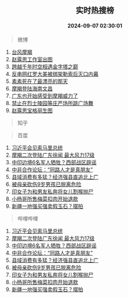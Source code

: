 <div align="center"><h2>实时热搜榜</h2><h4>2024-09-07 02:30:01</h4></div>

> 微博  

1. [台风摩羯](https://s.weibo.com/weibo?q=%E5%8F%B0%E9%A3%8E%E6%91%A9%E7%BE%AF&t=31&band_rank=1&Refer=top)<br />
2. [赵露思工作室出图](https://s.weibo.com/weibo?q=%E8%B5%B5%E9%9C%B2%E6%80%9D%E5%B7%A5%E4%BD%9C%E5%AE%A4%E5%87%BA%E5%9B%BE&t=31&band_rank=2&Refer=top)<br />
3. [跨越千年时空相遇金字塔之巅](https://s.weibo.com/weibo?q=%23%E8%B7%A8%E8%B6%8A%E5%8D%83%E5%B9%B4%E6%97%B6%E7%A9%BA%E7%9B%B8%E9%81%87%E9%87%91%E5%AD%97%E5%A1%94%E4%B9%8B%E5%B7%85%23&t=31&band_rank=3&Refer=top)<br />
4. [反串网红罗大美被绑架勒索后灭口内幕](https://s.weibo.com/weibo?q=%23%E5%8F%8D%E4%B8%B2%E7%BD%91%E7%BA%A2%E7%BD%97%E5%A4%A7%E7%BE%8E%E8%A2%AB%E7%BB%91%E6%9E%B6%E5%8B%92%E7%B4%A2%E5%90%8E%E7%81%AD%E5%8F%A3%E5%86%85%E5%B9%95%23&t=31&band_rank=4&Refer=top)<br />
5. [素素死在了最漂亮的那天](https://s.weibo.com/weibo?q=%E7%B4%A0%E7%B4%A0%E6%AD%BB%E5%9C%A8%E4%BA%86%E6%9C%80%E6%BC%82%E4%BA%AE%E7%9A%84%E9%82%A3%E5%A4%A9&t=31&band_rank=5&Refer=top)<br />
6. [摩羯登陆海南文昌](https://s.weibo.com/weibo?q=%23%E6%91%A9%E7%BE%AF%E7%99%BB%E9%99%86%E6%B5%B7%E5%8D%97%E6%96%87%E6%98%8C%23&t=31&band_rank=6&Refer=top)<br />
7. [广东也开始感受到摩羯威力了](https://s.weibo.com/weibo?q=%23%E5%B9%BF%E4%B8%9C%E4%B9%9F%E5%BC%80%E5%A7%8B%E6%84%9F%E5%8F%97%E5%88%B0%E6%91%A9%E7%BE%AF%E5%A8%81%E5%8A%9B%E4%BA%86%23&t=31&band_rank=7&Refer=top)<br />
8. [禁止在烈士陵园等庄严场所跳广场舞](https://s.weibo.com/weibo?q=%23%E7%A6%81%E6%AD%A2%E5%9C%A8%E7%83%88%E5%A3%AB%E9%99%B5%E5%9B%AD%E7%AD%89%E5%BA%84%E4%B8%A5%E5%9C%BA%E6%89%80%E8%B7%B3%E5%B9%BF%E5%9C%BA%E8%88%9E%23&t=31&band_rank=8&Refer=top)<br />
9. [赵露思宝格丽生图](https://s.weibo.com/weibo?q=%E8%B5%B5%E9%9C%B2%E6%80%9D%E5%AE%9D%E6%A0%BC%E4%B8%BD%E7%94%9F%E5%9B%BE&t=31&band_rank=9&Refer=top)<br />

> 知乎  


> 百度  

1. [习近平会见索马里总统](https://www.baidu.com/s?wd=%E4%B9%A0%E8%BF%91%E5%B9%B3%E4%BC%9A%E8%A7%81%E7%B4%A2%E9%A9%AC%E9%87%8C%E6%80%BB%E7%BB%9F&sa=fyb_news&rsv_dl=fyb_news)<br />
2. [摩羯二次登陆广东徐闻 最大风力17级](https://www.baidu.com/s?wd=%E6%91%A9%E7%BE%AF%E4%BA%8C%E6%AC%A1%E7%99%BB%E9%99%86%E5%B9%BF%E4%B8%9C%E5%BE%90%E9%97%BB+%E6%9C%80%E5%A4%A7%E9%A3%8E%E5%8A%9B17%E7%BA%A7&sa=fyb_news&rsv_dl=fyb_news)<br />
3. [中印边境6名军人牺牲？西部战区辟谣](https://www.baidu.com/s?wd=%E4%B8%AD%E5%8D%B0%E8%BE%B9%E5%A2%836%E5%90%8D%E5%86%9B%E4%BA%BA%E7%89%BA%E7%89%B2%EF%BC%9F%E8%A5%BF%E9%83%A8%E6%88%98%E5%8C%BA%E8%BE%9F%E8%B0%A3&sa=fyb_news&rsv_dl=fyb_news)<br />
4. [中非合作论坛：“同路人才是真朋友”](https://www.baidu.com/s?wd=%E4%B8%AD%E9%9D%9E%E5%90%88%E4%BD%9C%E8%AE%BA%E5%9D%9B%EF%BC%9A%E2%80%9C%E5%90%8C%E8%B7%AF%E4%BA%BA%E6%89%8D%E6%98%AF%E7%9C%9F%E6%9C%8B%E5%8F%8B%E2%80%9D&sa=fyb_news&rsv_dl=fyb_news)<br />
5. [县域消费有多猛？经济强县直追北上广](https://www.baidu.com/s?wd=%E5%8E%BF%E5%9F%9F%E6%B6%88%E8%B4%B9%E6%9C%89%E5%A4%9A%E7%8C%9B%EF%BC%9F%E7%BB%8F%E6%B5%8E%E5%BC%BA%E5%8E%BF%E7%9B%B4%E8%BF%BD%E5%8C%97%E4%B8%8A%E5%B9%BF&sa=fyb_news&rsv_dl=fyb_news)<br />
6. [被母亲砍伤9岁男孩已脱离危险](https://www.baidu.com/s?wd=%E8%A2%AB%E6%AF%8D%E4%BA%B2%E7%A0%8D%E4%BC%A49%E5%B2%81%E7%94%B7%E5%AD%A9%E5%B7%B2%E8%84%B1%E7%A6%BB%E5%8D%B1%E9%99%A9&sa=fyb_news&rsv_dl=fyb_news)<br />
7. [印女子为和男友私奔将女儿割喉抛尸](https://www.baidu.com/s?wd=%E5%8D%B0%E5%A5%B3%E5%AD%90%E4%B8%BA%E5%92%8C%E7%94%B7%E5%8F%8B%E7%A7%81%E5%A5%94%E5%B0%86%E5%A5%B3%E5%84%BF%E5%89%B2%E5%96%89%E6%8A%9B%E5%B0%B8&sa=fyb_news&rsv_dl=fyb_news)<br />
8. [小杨哥所售梅菜扣肉开始退款](https://www.baidu.com/s?wd=%E5%B0%8F%E6%9D%A8%E5%93%A5%E6%89%80%E5%94%AE%E6%A2%85%E8%8F%9C%E6%89%A3%E8%82%89%E5%BC%80%E5%A7%8B%E9%80%80%E6%AC%BE&sa=fyb_news&rsv_dl=fyb_news)<br />
9. [新疆一地强买强卖假玉石？摆拍](https://www.baidu.com/s?wd=%E6%96%B0%E7%96%86%E4%B8%80%E5%9C%B0%E5%BC%BA%E4%B9%B0%E5%BC%BA%E5%8D%96%E5%81%87%E7%8E%89%E7%9F%B3%EF%BC%9F%E6%91%86%E6%8B%8D&sa=fyb_news&rsv_dl=fyb_news)<br />

> 哔哩哔哩  

1. [习近平会见索马里总统](https://www.baidu.com/s?wd=%E4%B9%A0%E8%BF%91%E5%B9%B3%E4%BC%9A%E8%A7%81%E7%B4%A2%E9%A9%AC%E9%87%8C%E6%80%BB%E7%BB%9F&sa=fyb_news&rsv_dl=fyb_news)<br />
2. [摩羯二次登陆广东徐闻 最大风力17级](https://www.baidu.com/s?wd=%E6%91%A9%E7%BE%AF%E4%BA%8C%E6%AC%A1%E7%99%BB%E9%99%86%E5%B9%BF%E4%B8%9C%E5%BE%90%E9%97%BB+%E6%9C%80%E5%A4%A7%E9%A3%8E%E5%8A%9B17%E7%BA%A7&sa=fyb_news&rsv_dl=fyb_news)<br />
3. [中印边境6名军人牺牲？西部战区辟谣](https://www.baidu.com/s?wd=%E4%B8%AD%E5%8D%B0%E8%BE%B9%E5%A2%836%E5%90%8D%E5%86%9B%E4%BA%BA%E7%89%BA%E7%89%B2%EF%BC%9F%E8%A5%BF%E9%83%A8%E6%88%98%E5%8C%BA%E8%BE%9F%E8%B0%A3&sa=fyb_news&rsv_dl=fyb_news)<br />
4. [中非合作论坛：“同路人才是真朋友”](https://www.baidu.com/s?wd=%E4%B8%AD%E9%9D%9E%E5%90%88%E4%BD%9C%E8%AE%BA%E5%9D%9B%EF%BC%9A%E2%80%9C%E5%90%8C%E8%B7%AF%E4%BA%BA%E6%89%8D%E6%98%AF%E7%9C%9F%E6%9C%8B%E5%8F%8B%E2%80%9D&sa=fyb_news&rsv_dl=fyb_news)<br />
5. [县域消费有多猛？经济强县直追北上广](https://www.baidu.com/s?wd=%E5%8E%BF%E5%9F%9F%E6%B6%88%E8%B4%B9%E6%9C%89%E5%A4%9A%E7%8C%9B%EF%BC%9F%E7%BB%8F%E6%B5%8E%E5%BC%BA%E5%8E%BF%E7%9B%B4%E8%BF%BD%E5%8C%97%E4%B8%8A%E5%B9%BF&sa=fyb_news&rsv_dl=fyb_news)<br />
6. [被母亲砍伤9岁男孩已脱离危险](https://www.baidu.com/s?wd=%E8%A2%AB%E6%AF%8D%E4%BA%B2%E7%A0%8D%E4%BC%A49%E5%B2%81%E7%94%B7%E5%AD%A9%E5%B7%B2%E8%84%B1%E7%A6%BB%E5%8D%B1%E9%99%A9&sa=fyb_news&rsv_dl=fyb_news)<br />
7. [印女子为和男友私奔将女儿割喉抛尸](https://www.baidu.com/s?wd=%E5%8D%B0%E5%A5%B3%E5%AD%90%E4%B8%BA%E5%92%8C%E7%94%B7%E5%8F%8B%E7%A7%81%E5%A5%94%E5%B0%86%E5%A5%B3%E5%84%BF%E5%89%B2%E5%96%89%E6%8A%9B%E5%B0%B8&sa=fyb_news&rsv_dl=fyb_news)<br />
8. [小杨哥所售梅菜扣肉开始退款](https://www.baidu.com/s?wd=%E5%B0%8F%E6%9D%A8%E5%93%A5%E6%89%80%E5%94%AE%E6%A2%85%E8%8F%9C%E6%89%A3%E8%82%89%E5%BC%80%E5%A7%8B%E9%80%80%E6%AC%BE&sa=fyb_news&rsv_dl=fyb_news)<br />
9. [新疆一地强买强卖假玉石？摆拍](https://www.baidu.com/s?wd=%E6%96%B0%E7%96%86%E4%B8%80%E5%9C%B0%E5%BC%BA%E4%B9%B0%E5%BC%BA%E5%8D%96%E5%81%87%E7%8E%89%E7%9F%B3%EF%BC%9F%E6%91%86%E6%8B%8D&sa=fyb_news&rsv_dl=fyb_news)<br />
